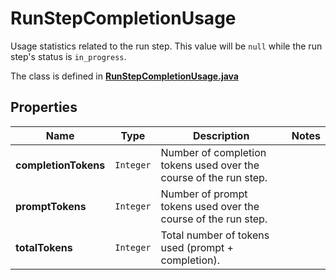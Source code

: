 

# RunStepCompletionUsage

Usage statistics related to the run step. This value will be `null` while the run step's status is `in_progress`.

The class is defined in **[RunStepCompletionUsage.java](../../src/main/java/org/openapitools/model/RunStepCompletionUsage.java)**

## Properties

Name | Type | Description | Notes
------------ | ------------- | ------------- | -------------
**completionTokens** | `Integer` | Number of completion tokens used over the course of the run step. | 
**promptTokens** | `Integer` | Number of prompt tokens used over the course of the run step. | 
**totalTokens** | `Integer` | Total number of tokens used (prompt + completion). | 





